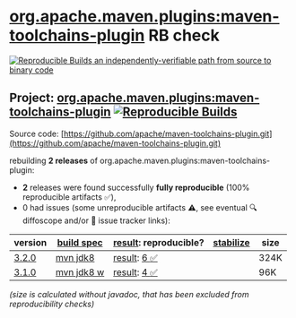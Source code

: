 [org.apache.maven.plugins:maven-toolchains-plugin](https://central.sonatype.com/artifact/org.apache.maven.plugins/maven-toolchains-plugin/versions) RB check
=======

[![Reproducible Builds](https://reproducible-builds.org/images/logos/rb.svg) an independently-verifiable path from source to binary code](https://reproducible-builds.org/)

## Project: [org.apache.maven.plugins:maven-toolchains-plugin](https://central.sonatype.com/artifact/org.apache.maven.plugins/maven-toolchains-plugin/versions) [![Reproducible Builds](https://img.shields.io/endpoint?url=https://raw.githubusercontent.com/jvm-repo-rebuild/reproducible-central/master/content/org/apache/maven/plugins/maven-toolchains-plugin/badge.json)](https://github.com/jvm-repo-rebuild/reproducible-central/blob/master/content/org/apache/maven/plugins/maven-toolchains-plugin/README.md)

Source code: [https://github.com/apache/maven-toolchains-plugin.git](https://github.com/apache/maven-toolchains-plugin.git)

rebuilding **2 releases** of org.apache.maven.plugins:maven-toolchains-plugin:
- **2** releases were found successfully **fully reproducible** (100% reproducible artifacts :white_check_mark:),
- 0 had issues (some unreproducible artifacts :warning:, see eventual :mag: diffoscope and/or :memo: issue tracker links):

| version | [build spec](/BUILDSPEC.md) | [result](https://reproducible-builds.org/docs/jvm/): reproducible? | [stabilize](https://github.com/google/oss-rebuild/blob/main/cmd/stabilize/README.md) | size |
| -- | --------- | ------ | ------ | -- |
| [3.2.0](https://central.sonatype.com/artifact/org.apache.maven.plugins/maven-toolchains-plugin/3.2.0/pom) | [mvn jdk8](maven-toolchains-plugin-3.2.0.buildspec) | [result](maven-toolchains-plugin-3.2.0.buildinfo): [6 :white_check_mark: ](maven-toolchains-plugin-3.2.0.buildcompare) | | 324K |
| [3.1.0](https://central.sonatype.com/artifact/org.apache.maven.plugins/maven-toolchains-plugin/3.1.0/pom) | [mvn jdk8 w](maven-toolchains-plugin-3.1.0.buildspec) | [result](maven-toolchains-plugin-3.1.0.buildinfo): [4 :white_check_mark: ](maven-toolchains-plugin-3.1.0.buildcompare) | | 96K |

<i>(size is calculated without javadoc, that has been excluded from reproducibility checks)</i>
